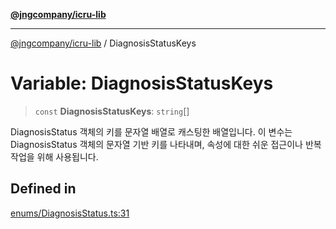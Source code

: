 [**@jngcompany/icru-lib**](../README.md)

***

[@jngcompany/icru-lib](../globals.md) / DiagnosisStatusKeys

# Variable: DiagnosisStatusKeys

> `const` **DiagnosisStatusKeys**: `string`[]

DiagnosisStatus 객체의 키를 문자열 배열로 캐스팅한 배열입니다.
이 변수는 DiagnosisStatus 객체의 문자열 기반 키를 나타내며,
속성에 대한 쉬운 접근이나 반복 작업을 위해 사용됩니다.

## Defined in

[enums/DiagnosisStatus.ts:31](https://github.com/jngcompany/icru-lib/blob/d5809ceca7cec295ab2df61cd05dc96c0f11bd66/src/enums/DiagnosisStatus.ts#L31)
